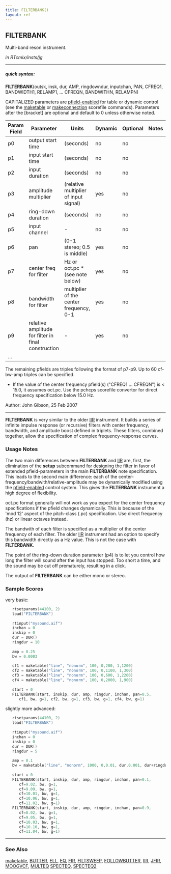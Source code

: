 ```yaml
---
title: FILTERBANK()
layout: ref
---
```


## FILTERBANK

Multi-band reson instrument.

*in RTcmix/insts/jg*  
  

-----

##### quick syntax:

**FILTERBANK**(outsk, insk, dur, AMP, ringdowndur, inputchan, PAN,
CFREQ1, BANDWIDTH1, RELAMP1, ... CFREQN, BANDWITHN, RELAMPN)

CAPITALIZED parameters are [pfield-enabled](pfield-enabled.html) for
table or dynamic control (see the
[maketable](../scorefile/maketable.html) or
[makeconnection](../scorefile/makeconnection.html) scorefile
commands). Parameters after the \[bracket\] are optional and default to
0 unless otherwise noted.


Param Field	| Parameter | Units | Dynamic | Optional | Notes
----------- | --------- | ----- | -------- | --------- | ---------
p0 | output start time | (seconds) | no | no | 
p1 | input start time | (seconds) | no | no | 
p2 | input duration | (seconds) | no | no | 
p3 | amplitude multiplier | (relative multiplier of input signal) | yes | no | 
p4 | ring-down duration | (seconds) | no | no | 
p5 | input channel |  -  | no | no | 
p6 | pan | (0-1 stereo; 0.5 is middle) | yes | no | 
p7 | center freq for filter | Hz or oct.pc * (see note below) | yes | no |
p8 | bandwidth for filter | multiplier of the center frequency, 0-1 | yes | no |
p9 | relative amplitude for filter in final construction | - | yes | no |
... |

   The remaining pfields are triples following the format of p7-p9.  Up to 60 cf-bw-amp triples can be specified.

   * If the value of the center frequency pfield(s) ("CFREQ1 ... CFREQN") is < 15.0,
   it assumes oct.pc.  Use the pchcps
   scorefile convertor for direct frequency specification below 15.0 Hz.

   Author: John Gibson, 25 Feb 2007

  

-----

  
**FILTERBANK** is very similar to the older [IIR](IIR.html) instrument.
It builds a series of infinite impulse response (or recursive) filters
with center frequency, bandwidth, and amplitude boost defined in
triplets. These filters, combined together, allow the specification of
complex frequency-response curves.

### Usage Notes

The two main differences between **FILTERBANK** and [IIR](IIR.html) are,
first, the elimination of the **setup** subcommand for designing the
filter in favor of extended pfield-parameters in the main **FILTERBANK**
note specification. This leads to the second main difference: each of
the center-frequency/bandwith/relative-amplitude may be dynamically
modified using the [pfield-enabled](pfield-enabled.html) control
system. This gives the **FILTERBANK** instrument a high degree of
flexibility.

oct.pc format generally will not work as you expect for the center
frequency specifications if the pfield changes dynamically. This is
because of the 'mod 12' aspect of the pitch-class (.pc) specification.
Use direct frequency (hz) or linear octaves instead.

The bandwith of each filter is specified as a multiplier of the center
frequency of each filter. The older [IIR](IIR.html) instrument had an
option to specify this bandwidth directly as a Hz value. This is not the
case with **FILTERBANK**.

The point of the ring-down duration parameter (p4) is to let you control
how long the filter will sound after the input has stopped. Too short a
time, and the sound may be cut off prematurely, resulting in a click.

The output of **FILTERBANK** can be either mono or stereo.

### Sample Scores

very basic:

```cpp
   rtsetparams(44100, 2)
   load("FILTERBANK")
   
   rtinput("mysound.aif")
   inchan = 0
   inskip = 0
   dur = DUR()
   ringdur = 10
   
   amp = 0.25
   bw = 0.0003
   
   cf1 = maketable("line", "nonorm", 100, 0,200, 1,1200)
   cf2 = maketable("line", "nonorm", 100, 0,1100, 1,300)
   cf3 = maketable("line", "nonorm", 100, 0,600, 1,2200)
   cf4 = maketable("line", "nonorm", 100, 0,2000, 1,900)
   
   start = 0
   FILTERBANK(start, inskip, dur, amp, ringdur, inchan, pan=0.5,
      cf1, bw, g=1, cf2, bw, g=1, cf3, bw, g=1, cf4, bw, g=1)
```

  
  
slightly more advanced:

```cpp
   rtsetparams(44100, 2)
   load("FILTERBANK")
   
   rtinput("mysound.aif")
   inchan = 0
   inskip = 0
   dur = DUR()
   ringdur = 5
   
   amp = 0.1
   bw = maketable("line", "nonorm", 1000, 0,0.01, dur,0.001, dur+ringdur,0.001)
   
   start = 0
   FILTERBANK(start, inskip, dur, amp, ringdur, inchan, pan=0.1,
      cf=9.02, bw, g=1,
      cf=9.09, bw, g=1,
      cf=10.01, bw, g=1,
      cf=10.06, bw, g=1,
      cf=11.02, bw, g=1)
   FILTERBANK(start, inskip, dur, amp, ringdur, inchan, pan=0.9,
      cf=8.02, bw, g=1,
      cf=9.05, bw, g=1,
      cf=10.03, bw, g=1,
      cf=10.10, bw, g=1,
      cf=11.04, bw, g=1)
```

  

-----

### See Also

[maketable](../scorefile/maketable.html), [BUTTER](BUTTER.html),
[ELL](ELL.html), [EQ](EQ.html), [FIR](FIR.html),
[FILTSWEEP](FILTSWEEP.html), [FOLLOWBUTTER](FOLLOWBUTTER.html),
[IIR](IIR.html), [JFIR](JFIR.html), [MOOGVCF](MOOGVCF.html),
[MULTEQ](MULTEQ.html) [SPECTEQ](SPECTEQ.html), [SPECTEQ2](SPECTEQ2.html)
